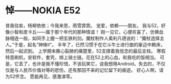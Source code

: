 # 悼——NOKIA E52

昔我往矣，杨柳依依；今我来思，雨雪霏霏。
宠爱，依赖——朋友。
我与52，好像小智和皮卡丘——属于那个年代的那种情谊！
刚一见它，心便欢喜了，仿佛血脉相连一般，如同手上握一把玄铁利剑。魔杖制作人奥利凡德说的：“魔杖选择主人。”于是，起名“神锋II”。
半年了，已然习惯于在它斗牛士进行曲的豪迈中赖床，然后一起迟到。
上学期末撕心裂肺的痛楚里，52支撑着我信念的最后支柱。
寒假特意刷机，安软件，套壳，绑上骑士链。花在52上的心血，和我吃的饭相当。
可是，它丢了，也许是我不懂珍惜，不该玩笑它，说我想用Android。失去的，不仅仅是与人民币价值对等的悲伤，还有那回不来的记忆留下的痕迹。
好心人啊，请为52怀念。
愿能再见，感激涕零。